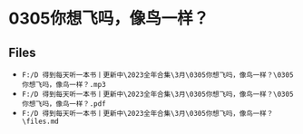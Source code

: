 # 0305你想飞吗，像鸟一样？

## Files

- `F:/D 得到每天听一本书丨更新中\2023全年合集\3月\0305你想飞吗，像鸟一样？\0305你想飞吗，像鸟一样？.mp3`
- `F:/D 得到每天听一本书丨更新中\2023全年合集\3月\0305你想飞吗，像鸟一样？\0305你想飞吗，像鸟一样？.pdf`
- `F:/D 得到每天听一本书丨更新中\2023全年合集\3月\0305你想飞吗，像鸟一样？\files.md`
